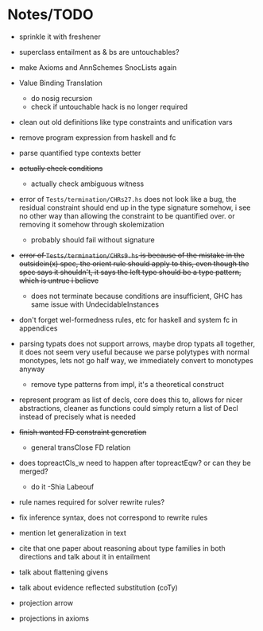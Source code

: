 Notes/TODO
==========

  * sprinkle it with freshener

  * superclass entailment as & bs are untouchables?

  * make Axioms and AnnSchemes SnocLists again

  * Value Binding Translation
    - do nosig recursion
    - check if untouchable hack is no longer required

  * clean out old definitions like type constraints and unification vars

  * remove program expression from haskell and fc

  * parse quantified type contexts better

  * ~~actually check conditions~~
    - actually check ambiguous witness

  * error of `Tests/termination/CHRs27.hs` does not look like a bug, the
    residual constraint should end up in the type signature somehow, i see no
    other way than allowing the constraint to be quantified over. or removing
    it somehow through skolemization
    - probably should fail without signature

  * ~~error of `Tests/termination/CHRs9.hs` is because of the mistake in the
    outsidein(x) spec, the orient rule should apply to this, even though the
    spec says it shouldn't, it says the left type should be a type pattern,
    which is untrue i believe~~
    - does not terminate because conditions are insufficient, GHC has same
      issue with UndecidableInstances

  * don't forget wel-formedness rules, etc for haskell and system fc in
    appendices

  * parsing typats does not support arrows, maybe drop typats all together, it
    does not seem very useful because we parse polytypes with normal monotypes,
    lets not go half way, we immediately convert to monotypes anyway
    - remove type patterns from impl, it's a theoretical construct

  * represent program as list of decls, core does this to, allows for nicer
    abstractions, cleaner as functions could simply return a list of Decl
    instead of precisely what is needed

  * ~~finish wanted FD constraint generation~~
    - general transClose FD relation

  * does topreactCls_w need to happen after topreactEqw? or can they be merged?
    - do it -Shia Labeouf

  * rule names required for solver rewrite rules?

  * fix inference syntax, does not correspond to rewrite rules

  * mention let generalization in text

  * cite that one paper about reasoning about type families in both directions
    and talk about it in entailment

  * talk about flattening givens

  * talk about evidence reflected substitution (coTy)

  * projection arrow

  * projections in axioms
